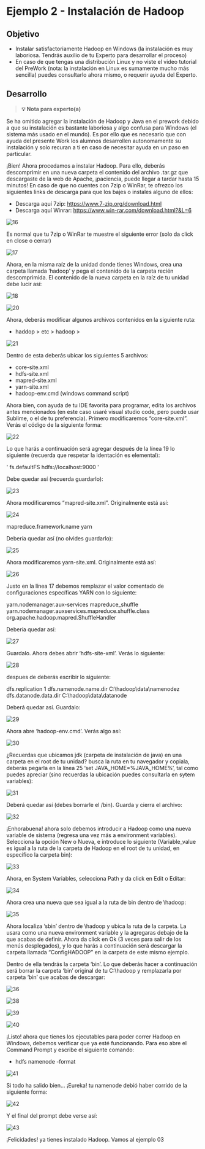 # Ejemplo 2 - Instalación de Hadoop

## Objetivo

* Instalar satisfactoriamente Hadoop en Windows (la instalación es muy laboriosa. Tendrás auxilio de tu Experto para desarrollar el proceso)
* En caso de que tengas una distribución Linux y no viste el video tutorial del PreWork (nota: la instalación en Linux es sumamente mucho más sencilla) puedes consultarlo ahora mismo, o requerir ayuda del Experto.

## Desarrollo

>**💡 Nota para experto(a)**

Se ha omitido agregar la instalación de Hadoop y Java en el prework debido a que su instalación es bastante laboriosa y algo confusa para Windows (el sistema más usado  en el mundo). Es por ello que es necesario que con ayuda del presente Work los       alumnos desarrollen autonomamente su instalación y solo recuran a ti en caso de    necesitar ayuda en un paso en particular.
>

¡Bien! Ahora procedamos a instalar Hadoop. Para ello, deberás descomprimir en una nueva carpeta el contenido del archivo .tar.gz que descargaste de la web de Apache, ¡paciencia, puede llegar a tardar hasta 15 minutos! En caso de que no cuentes con 7zip o WinRar, te ofrezco los siguientes links de descarga para que los bajes o instales alguno de ellos:
- Descarga aquí 7zip: https://www.7-zip.org/download.html
- Descarga aquí Winrar: https://www.win-rar.com/download.html?&L=6

![16](assets/Picture16.png)

Es normal que tu 7zip o WinRar te muestre el siguiente error (solo da click en close o cerrar)

![17](assets/Picture17.png)

Ahora, en la misma raíz de la unidad donde tienes Windows, crea una carpeta llamada ‘hadoop’ y pega el contenido de la carpeta recién descomprimida. El contenido de la nueva carpeta en la raíz de tu unidad debe lucir así:

![18](assets/Picture18.png)

![20](assets/Picture20.png)

Ahora, deberás modificar algunos archivos contenidos en la siguiente ruta:
- haddop > etc > hadoop >

![21](assets/Picture21.png)

Dentro de esta deberás ubicar los siguientes 5 archivos:
-	core-site.xml
-	hdfs-site.xml
-	mapred-site.xml
-	yarn-site.xml
-	hadoop-env.cmd (windows command script)

Ahora bien, con ayuda de tu IDE favorita para programar, edita los archivos antes mencionados (en este caso usaré visual studio code, pero puede usar Sublime, o el de tu preferencia). Primero modificaremos “core-site.xml”. Verás el código de la siguiente forma:

![22](assets/Picture22.png)

Lo que harás a continuación será agregar después de la línea 19 lo siguiente (recuerda que respetar la identación es elemental):

  '<property>
    <name>fs.defaultFS</name>
    <value>hdfs://localhost:9000</value>
  </property>'

Debe quedar así (recuerda guardarlo):

![23](assets/Picture23.png)

Ahora modificaremos “mapred-site.xml”. Originalmente está así:

![24](assets/Picture24.png)

  <property>
    <name>mapreduce.framework.name</name>
    <value>yarn</value>
  </property>

Debería quedar así (no olvides guardarlo):

![25](assets/Picture25.png)

Ahora modificaremos yarn-site.xml. Originalmente está así:

![26](assets/Picture26.png)

Justo en la línea 17 debemos remplazar el valor comentado de configuraciones específicas YARN con lo siguiente:

<configuration>
  <property>
    <name>yarn.nodemanager.aux-services</name>
    <value>mapreduce_shuffle</value>
  </property>
  <property>
    <name>yarn.nodemanager.auxservices.mapreduce.shuffle.class</name>
    <value>org.apache.hadoop.mapred.ShuffleHandler</value>
</property>
</configuration>

Debería quedar así:

![27](assets/Picture27.png)

Guardalo. Ahora debes abrir ‘hdfs-site-xml’. Verás lo siguiente:

![28](assets/Picture28.png)

despues de <configuration> deberás escribir lo siguiente:

  <property>
    <name>dfs.replication</name>
    <value>1</value>
  </property>
  <property>
    <name>dfs.namenode.name.dir</name>
    <value>C:\hadoop\data\namenodez</value>
  </property>
  <property>
    <name>dfs.datanode.data.dir</name>
    <value>C:\hadoop\data\datanode</value>
  </property>

Deberá quedar así. Guardalo:

![29](assets/Picture29.png)

Ahora abre ‘hadoop-env.cmd’. Verás algo así:

![30](assets/Picture30.png)

¿Recuerdas que ubicamos jdk (carpeta de instalación de java) en una carpeta en el root de tu unidad? busca la ruta en tu navegador y copiala, deberás pegarla en la línea 25 ‘set JAVA_HOME=%JAVA_HOME%’, tal como puedes apreciar (sino recuerdas la ubicación puedes consultarla en sytem variables):

![31](assets/Picture31.png)

Deberá quedar así (debes borrarle el /bin). Guarda y cierra el archivo:

![32](assets/Picture32.png)

¡Enhorabuena! ahora solo debemos introducir a Hadoop como una nueva variable de sistema (regresa una vez más a environment variables). Selecciona la opción New o Nueva, e introduce lo siguiente (Variable_value es igual a la ruta de la carpeta de Hadoop en el root de tu unidad, en específico la carpeta bin):


![33](assets/Picture33.png)

Ahora, en System Variables, selecciona Path y da click en Edit o Editar:

![34](assets/Picture34.png)

Ahora crea una nueva que sea igual a la ruta de bin dentro de \hadoop:

![35](assets/Picture35.png)

Ahora localiza ‘sbin’ dentro de \hadoop y ubica la ruta de la carpeta. La usara como  una nueva environment variable y la agregaras debajo de la que acabas de definir. Ahora da click en Ok (3 veces para salir de los menús desplegados), y lo que harás a continuación será descargar la carpeta llamada “ConfigHADOOP” en la carpeta de este mismo ejemplo.

Dentro de ella tendrás la carpeta ‘bin’. Lo que deberás hacer a continuación será borrar la carpeta ‘bin’ original de tu C:\hadoop y remplazarla por carpeta ‘bin’ que acabas de descargar:

![36](assets/Picture36.png)

![38](assets/Picture38.png)

![39](assets/Picture39.png)

![40](assets/Picture40.png)

¡Listo! ahora que tienes los ejecutables para poder correr Hadoop en Windows, debemos verificar que ya esté funcionando. Para eso abre el Command Prompt y escribe el siguiente comando:
- hdfs namenode -format

![41](assets/Picture41.png)

Si todo ha salido bien… ¡Eureka! tu namenode debió haber corrido de la siguiente forma:

![42](assets/Picture42.png)

Y el final del prompt debe verse así:

![43](assets/Picture43.png)

¡Felicidades! ya tienes instalado Hadoop. Vamos al ejemplo 03



